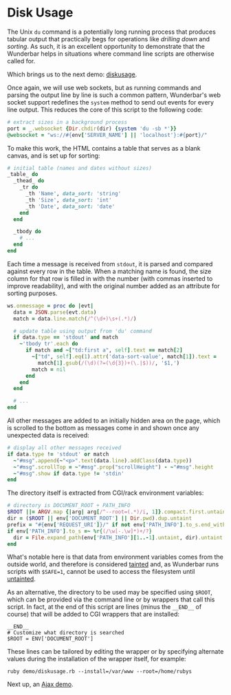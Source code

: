 Disk Usage
===

The Unix `du` command is a potentially long running process that produces
tabular output that practically begs for operations like _drilling down_ and
_sorting_.  As such, it is an excellent opportunity to demonstrate that the
Wunderbar helps in situations where command line scripts are otherwise called
for.

Which brings us to the next demo:
[diskusage](https://github.com/rubys/wunderbar/blob/master/demo/diskusage.rb).

Once again, we will use web sockets, but as running commands and parsing the
output line by line is such a common pattern, Wunderbar's web socket support
redefines the `system` method to send out events for every line output.  This
reduces the core of this script to the following code:

```ruby
# extract sizes in a background process
port = _.websocket {Dir.chdir(dir) {system 'du -sb *'}}
@websocket = "ws://#{env['SERVER_NAME'] || 'localhost'}:#{port}/"
```

To make this work, the HTML contains a table that serves as a blank canvas,
and is set up for sorting:

```ruby
# initial table (names and dates without sizes)
_table_ do
  _thead_ do
    _tr do
      _th 'Name', data_sort: 'string'
      _th 'Size', data_sort: 'int'
      _th 'Date', data_sort: 'date'
    end
  end

  _tbody do
    # ...
  end
end
```
Each time a message is received from `stdout`, it is parsed and compared
against every row in the table.  When a matching name is found, the size
column for that row is filled in with the number (with commas inserted to
improve readability), and with the original number added as an attribute for
sorting purposes.

```ruby
ws.onmessage = proc do |evt|
  data = JSON.parse(evt.data)
  match = data.line.match(/^(\d+)\s+(.*)/)

  # update table using output from 'du' command
  if data.type == 'stdout' and match
    ~'tbody tr'.each do
      if match and ~["td:first a", self].text == match[2]
        ~["td", self].eq(1).attr('data-sort-value', match[1]).text =
          match[1].gsub(/(\d)(?=(\d{3})+(\.|$))/, '$1,')
        match = nil
      end
    end
  end

  # ...
end
```

All other messages are added to an initially hidden area on the page, which is
scrolled to the bottom as messages come in and shown once any unexpected data
is received:

```ruby
# display all other messages received
if data.type != 'stdout' or match
  ~"#msg".append(~"<p>".text(data.line).addClass(data.type))
  ~"#msg".scrollTop = ~"#msg".prop("scrollHeight") - ~"#msg".height
  ~"#msg".show if data.type != 'stdin'
end
```

The directory itself is extracted from CGI/rack environment variables:

```ruby
# directory is DOCUMENT_ROOT + PATH_INFO
$ROOT ||= ARGV.map {|arg| arg[/^--root=(.*)/i, 1]}.compact.first.untaint
dir = ($ROOT || env['DOCUMENT_ROOT'] || Dir.pwd).dup.untaint
prefix = "#{env['REQUEST_URI']}/" if not env['PATH_INFO'].to_s.end_with?  '/'
if env['PATH_INFO'].to_s =~ %r{(/\w[-.\w]*)+/?}
  dir = File.expand_path(env['PATH_INFO'][1..-1].untaint, dir).untaint
end
```

What's notable here is that data from environment variables comes from the
outside world, and therefore is considered
[tainted](http://ruby-doc.com/docs/ProgrammingRuby/html/taint.html) and, as
Wunderbar runs scripts with `$SAFE=1`, cannot be used to access the filesystem
until [untainted](http://ruby-doc.org/core-1.9.3/Object.html#method-i-untaint).

As an alternative, the directory to be used may be specified using `$ROOT`,
which can be provided via the command line or by wrappers that call this
script.  In fact, at the end of this script are lines (minus the `__END__` of
course) that will be added to CGI wrappers that are installed:

```
__END__
# Customize what directory is searched
$ROOT = ENV['DOCUMENT_ROOT']
```

These lines can be tailored by editing the wrapper or by specifying alternate
values during the installation of the wrapper itself, for example:

```
ruby demo/diskusage.rb --install=/var/www --root=/home/rubys
```

Next up, an [Ajax demo](Wiki.md).
